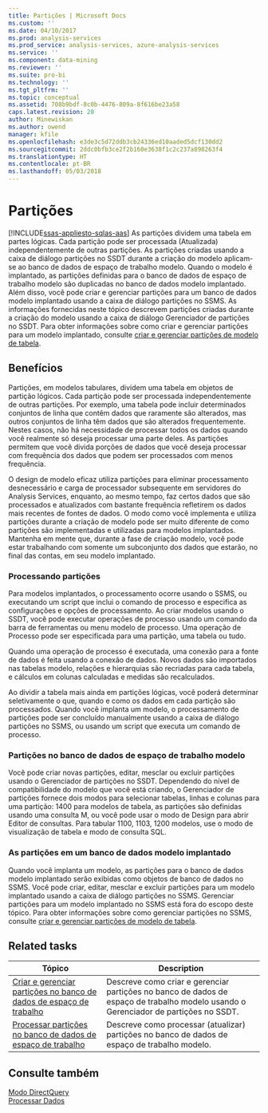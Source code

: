 ```yaml
---
title: Partições | Microsoft Docs
ms.custom: ''
ms.date: 04/10/2017
ms.prod: analysis-services
ms.prod_service: analysis-services, azure-analysis-services
ms.service: ''
ms.component: data-mining
ms.reviewer: ''
ms.suite: pro-bi
ms.technology: ''
ms.tgt_pltfrm: ''
ms.topic: conceptual
ms.assetid: 708b9bdf-8c0b-4476-809a-8f616be23a58
caps.latest.revision: 20
author: Minewiskan
ms.author: owend
manager: kfile
ms.openlocfilehash: e3de3c5d72ddb3cb24336ed10aaded5dcf130dd2
ms.sourcegitcommit: 2ddc0bfb3ce2f2b160e3638f1c2c237a898263f4
ms.translationtype: HT
ms.contentlocale: pt-BR
ms.lasthandoff: 05/03/2018
---
```

# <a name="partitions"></a>Partições
[!INCLUDE[ssas-appliesto-sqlas-aas](../../includes/ssas-appliesto-sqlas-aas.md)]
  As partições dividem uma tabela em partes lógicas. Cada partição pode ser processada (Atualizada) independentemente de outras partições. As partições criadas usando a caixa de diálogo partições no SSDT durante a criação do modelo aplicam-se ao banco de dados de espaço de trabalho modelo. Quando o modelo é implantado, as partições definidas para o banco de dados de espaço de trabalho modelo são duplicadas no banco de dados modelo implantado. Além disso, você pode criar e gerenciar partições para um banco de dados modelo implantado usando a caixa de diálogo partições no SSMS.  As informações fornecidas neste tópico descrevem partições criadas durante a criação do modelo usando a caixa de diálogo Gerenciador de partições no SSDT. Para obter informações sobre como criar e gerenciar partições para um modelo implantado, consulte [criar e gerenciar partições de modelo de tabela](../../analysis-services/tabular-models/create-and-manage-tabular-model-partitions-ssas-tabular.md).  
  
##  <a name="bkmk_benefits"></a> Benefícios  
 Partições, em modelos tabulares, dividem uma tabela em objetos de partição lógicos. Cada partição pode ser processada independentemente de outras partições. Por exemplo, uma tabela pode incluir determinados conjuntos de linha que contêm dados que raramente são alterados, mas outros conjuntos de linha têm dados que são alterados frequentemente. Nestes casos, não há necessidade de processar todos os dados quando você realmente só deseja processar uma parte deles. As partições permitem que você divida porções de dados que você deseja processar com frequência dos dados que podem ser processados com menos frequência.  
  
 O design de modelo eficaz utiliza partições para eliminar processamento desnecessário e carga de processador subsequente em servidores do Analysis Services, enquanto, ao mesmo tempo, faz certos dados que são processados e atualizados com bastante frequência refletirem os dados mais recentes de fontes de dados. O modo como você implementa e utiliza partições durante a criação de modelo pode ser muito diferente de como partições são implementadas e utilizadas para modelos implantados. Mantenha em mente que, durante a fase de criação modelo, você pode estar trabalhando com somente um subconjunto dos dados que estarão, no final das contas, em seu modelo implantado.  
  
### <a name="processing-partitions"></a>Processando partições  
 Para modelos implantados, o processamento ocorre usando o SSMS, ou executando um script que inclui o comando de processo e especifica as configurações e opções de processamento. Ao criar modelos usando o SSDT, você pode executar operações de processo usando um comando da barra de ferramentas ou menu modelo de processo. Uma operação de Processo pode ser especificada para uma partição, uma tabela ou tudo.  
  
 Quando uma operação de processo é executada, uma conexão para a fonte de dados é feita usando a conexão de dados. Novos dados são importados nas tabelas modelo, relações e hierarquias são recriadas para cada tabela, e cálculos em colunas calculadas e medidas são recalculados.  
  
 Ao dividir a tabela mais ainda em partições lógicas, você poderá determinar seletivamente o que, quando e como os dados em cada partição são processados. Quando você implanta um modelo, o processamento de partições pode ser concluído manualmente usando a caixa de diálogo partições no SSMS, ou usando um script que executa um comando de processo.  
  
### <a name="partitions-in-the-model-workspace-database"></a>Partições no banco de dados de espaço de trabalho modelo  
 Você pode criar novas partições, editar, mesclar ou excluir partições usando o Gerenciador de partições no SSDT. Dependendo do nível de compatibilidade do modelo que você está criando, o Gerenciador de partições fornece dois modos para selecionar tabelas, linhas e colunas para uma partição: 1400 para modelos de tabela, as partições são definidas usando uma consulta M, ou você pode usar o modo de Design para abrir Editor de consultas. Para tabular 1100, 1103, 1200 modelos, use o modo de visualização de tabela e modo de consulta SQL. 
  
### <a name="partitions-in-a-deployed-model-database"></a>As partições em um banco de dados modelo implantado  
 Quando você implanta um modelo, as partições para o banco de dados modelo implantado serão exibidas como objetos de banco de dados no SSMS. Você pode criar, editar, mesclar e excluir partições para um modelo implantado usando a caixa de diálogo partições no SSMS. Gerenciar partições para um modelo implantado no SSMS está fora do escopo deste tópico. Para obter informações sobre como gerenciar partições no SSMS, consulte [criar e gerenciar partições de modelo de tabela](../../analysis-services/tabular-models/create-and-manage-tabular-model-partitions-ssas-tabular.md).  
  
##  <a name="bkmk_related_tasks"></a> Related tasks  
  
|Tópico|Description|  
|-----------|-----------------|  
|[Criar e gerenciar partições no banco de dados de espaço de trabalho](../../analysis-services/tabular-models/create-and-manage-partitions-in-the-workspace-database-ssas-tabular.md)|Descreve como criar e gerenciar partições no banco de dados de espaço de trabalho modelo usando o Gerenciador de partições no SSDT.|  
|[Processar partições no banco de dados de espaço de trabalho](../../analysis-services/tabular-models/process-partitions-in-the-workspace-databse-ssas-tabular.md)|Descreve como processar (atualizar) partições no banco de dados de espaço de trabalho modelo.|  
  
## <a name="see-also"></a>Consulte também  
 [Modo DirectQuery](../../analysis-services/tabular-models/directquery-mode-ssas-tabular.md)   
 [Processar Dados](../../analysis-services/tabular-models/process-data-ssas-tabular.md)  
  
  
